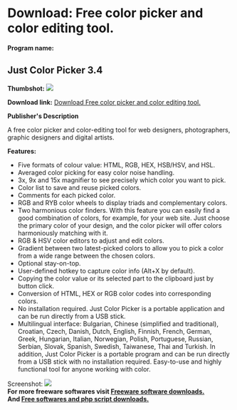 # Download: Free color picker and color editing tool.

**Program name:**

## Just Color Picker 3.4

  
**Thumbshot:** ![](http://www.freewarefiles.com/screenshot/jcpicker27_md.jpg)   
  
**Download link:** [Download Free color picker and color editing tool.](http://freesoftwares.boysofts.com/Just-Color-Picker_program_18554.html)  
  


**Publisher's Description**  
  


A free color picker and color-editing tool for web designers, photographers, graphic designers and digital artists. 

**Features:**

  * Five formats of colour value: HTML, RGB, HEX, HSB/HSV, and HSL. 
  * Averaged color picking for easy color noise handling. 
  * 3x, 9x and 15x magnifier to see precisely which color you want to pick. 
  * Color list to save and reuse picked colors. 
  * Comments for each picked color. 
  * RGB and RYB color wheels to display triads and complementary colors. 
  * Two harmonious color finders. With this feature you can easily find a good combination of colors, for example, for your web site. Just choose the primary color of your design, and the color picker will offer colors harmoniously matching with it. 
  * RGB & HSV color editors to adjust and edit colors. 
  * Gradient between two latest-picked colors to allow you to pick a color from a wide range between the chosen colors. 
  * Optional stay-on-top. 
  * User-defined hotkey to capture color info (Alt+X by default). 
  * Copying the color value or its selected part to the clipboard just by button click. 
  * Conversion of HTML, HEX or RGB color codes into corresponding colors. 
  * No installation required. Just Color Picker is a portable application and can be run directly from a USB stick. 
  * Multilingual interface: Bulgarian, Chinese (simplified and traditional), Croatian, Czech, Danish, Dutch, English, Finnish, French, German, Greek, Hungarian, Italian, Norwegian, Polish, Portuguese, Russian, Serbian, Slovak, Spanish, Swedish, Taiwanese, Thai and Turkish. 
In addition, Just Color Picker is a portable program and can be run directly from a USB stick with no installation required. Easy-to-use and highly functional tool for anyone working with color. 

  
  
Screenshot: ![](http://www.freewarefiles.com/screenshot/jcpicker27.jpg)   
**For more freeware softwares visit [Freeware software downloads.](http://freesoftwares.boysofts.com/)**   
**And [Free softwares and php script downloads.](http://www.boysofts.com/)**
